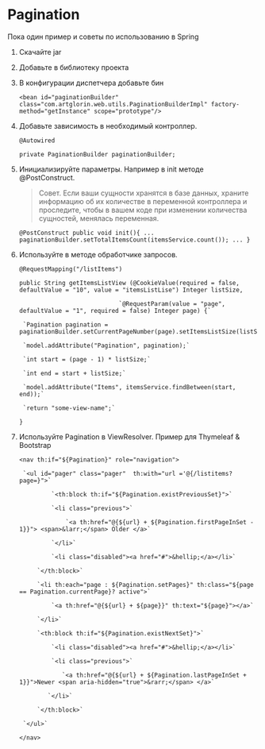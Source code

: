 # Pagination

Пока один пример и советы по использованию в Spring

1. Скачайте jar
2. Добавьте в библиотеку проекта
3. В конфигурации диспетчера добавьте бин

	``<bean id="paginationBuilder" class="com.artglorin.web.utils.PaginationBuilderImpl" factory-method="getInstance" scope="prototype"/>``

4. Добавьте зависимость в необходимый контроллер.

	`@Autowired`

	`private PaginationBuilder paginationBuilder;`

5. Инициализируйте параметры. Например в init методе @PostConstruct.

	> Совет. Если ваши сущности хранятся в базе данных, храните информацию об их количестве в переменной контроллера и проследите, чтобы в вашем коде при изменении количества сущностей, менялась переменная.

	``@PostConstruct
	public void init(){
	    ...
		paginationBuilder.setTotalItemsCount(itemsService.count());
		...
	}``

6. Используйте в методе обработчике запросов.

	`@RequestMapping("/listItems")`

	`public String getItemsListView (@CookieValue(required = false, defaultValue = "10", value = "itemsListLise") Integer listSize,`

	                               `@RequestParam(value = "page", defaultValue = "1", required = false) Integer page) {`

		`Pagination pagination = paginationBuilder.setCurrentPageNumber(page).setItemsListSize(listSize).build();`

		`model.addAttribute("Pagination", pagination);`

		`int start = (page - 1) * listSize;`

		`int end = start + listSize;`

		`model.addAttribute("Items", itemsService.findBetween(start, end));`

		`return "some-view-name";`

	`}`

7. Используйте Pagination в ViewResolver. Пример для Thymeleaf & Bootstrap

	`<nav th:if="${Pagination}" role="navigation">`

	    `<ul id="pager" class="pager"  th:with="url ='@{/listitems?page=}">`

	    	    `<th:block th:if="${Pagination.existPreviousSet}">`

	            `<li class="previous">`

	                `<a th:href="@{${url} + ${Pagination.firstPageInSet - 1}}"> <span>&larr;</span> Older </a>`

                `</li>`

                `<li class="disabled"><a href="#">&hellip;</a></li>`

            `</th:block>`

            `<li th:each="page : ${Pagination.setPages}" th:class="${page == Pagination.currentPage}? active">`

                `<a th:href="@{${url} + ${page}}" th:text="${page}"></a>`

            `</li>`

            `<th:block th:if="${Pagination.existNextSet}">`

                `<li class="disabled"><a href="#">&hellip;</a></li>`

                `<li class="previous">`

                   `<a th:href="@{${url} + ${Pagination.lastPageInSet + 1}}">Newer <span aria-hidden="true">&rarr;</span> </a>`

               `</li>`

            `</th:block>`

	    `</ul>`

	`</nav>`
